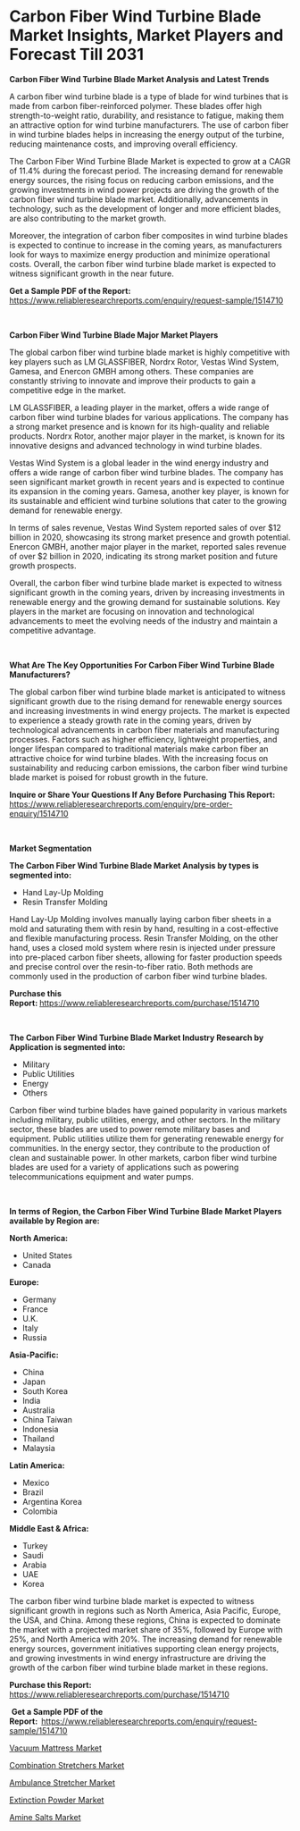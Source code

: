 <p><h1>Carbon Fiber Wind Turbine Blade Market Insights, Market Players and Forecast Till 2031</h1></p><p><strong>Carbon Fiber Wind Turbine Blade Market Analysis and Latest Trends</strong></p>
<p><p>A carbon fiber wind turbine blade is a type of blade for wind turbines that is made from carbon fiber-reinforced polymer. These blades offer high strength-to-weight ratio, durability, and resistance to fatigue, making them an attractive option for wind turbine manufacturers. The use of carbon fiber in wind turbine blades helps in increasing the energy output of the turbine, reducing maintenance costs, and improving overall efficiency.</p><p>The Carbon Fiber Wind Turbine Blade Market is expected to grow at a CAGR of 11.4% during the forecast period. The increasing demand for renewable energy sources, the rising focus on reducing carbon emissions, and the growing investments in wind power projects are driving the growth of the carbon fiber wind turbine blade market. Additionally, advancements in technology, such as the development of longer and more efficient blades, are also contributing to the market growth.</p><p>Moreover, the integration of carbon fiber composites in wind turbine blades is expected to continue to increase in the coming years, as manufacturers look for ways to maximize energy production and minimize operational costs. Overall, the carbon fiber wind turbine blade market is expected to witness significant growth in the near future.</p></p>
<p><strong>Get a Sample PDF of the Report:&nbsp;</strong> <a href="https://www.reliableresearchreports.com/enquiry/request-sample/1514710">https://www.reliableresearchreports.com/enquiry/request-sample/1514710</a></p>
<p>&nbsp;</p>
<p><strong>Carbon Fiber Wind Turbine Blade Major Market Players</strong></p>
<p><p>The global carbon fiber wind turbine blade market is highly competitive with key players such as LM GLASSFIBER, Nordrx Rotor, Vestas Wind System, Gamesa, and Enercon GMBH among others. These companies are constantly striving to innovate and improve their products to gain a competitive edge in the market.</p><p>LM GLASSFIBER, a leading player in the market, offers a wide range of carbon fiber wind turbine blades for various applications. The company has a strong market presence and is known for its high-quality and reliable products. Nordrx Rotor, another major player in the market, is known for its innovative designs and advanced technology in wind turbine blades.</p><p>Vestas Wind System is a global leader in the wind energy industry and offers a wide range of carbon fiber wind turbine blades. The company has seen significant market growth in recent years and is expected to continue its expansion in the coming years. Gamesa, another key player, is known for its sustainable and efficient wind turbine solutions that cater to the growing demand for renewable energy.</p><p>In terms of sales revenue, Vestas Wind System reported sales of over $12 billion in 2020, showcasing its strong market presence and growth potential. Enercon GMBH, another major player in the market, reported sales revenue of over $2 billion in 2020, indicating its strong market position and future growth prospects.</p><p>Overall, the carbon fiber wind turbine blade market is expected to witness significant growth in the coming years, driven by increasing investments in renewable energy and the growing demand for sustainable solutions. Key players in the market are focusing on innovation and technological advancements to meet the evolving needs of the industry and maintain a competitive advantage.</p></p>
<p>&nbsp;</p>
<p><strong>What Are The Key Opportunities For Carbon Fiber Wind Turbine Blade Manufacturers?</strong></p>
<p><p>The global carbon fiber wind turbine blade market is anticipated to witness significant growth due to the rising demand for renewable energy sources and increasing investments in wind energy projects. The market is expected to experience a steady growth rate in the coming years, driven by technological advancements in carbon fiber materials and manufacturing processes. Factors such as higher efficiency, lightweight properties, and longer lifespan compared to traditional materials make carbon fiber an attractive choice for wind turbine blades. With the increasing focus on sustainability and reducing carbon emissions, the carbon fiber wind turbine blade market is poised for robust growth in the future.</p></p>
<p><strong>Inquire or Share Your Questions If Any Before Purchasing This Report:</strong> <a href="https://www.reliableresearchreports.com/enquiry/pre-order-enquiry/1514710">https://www.reliableresearchreports.com/enquiry/pre-order-enquiry/1514710</a></p>
<p>&nbsp;</p>
<p><strong>Market Segmentation</strong></p>
<p><strong>The Carbon Fiber Wind Turbine Blade Market Analysis by types is segmented into:</strong></p>
<p><ul><li>Hand Lay-Up Molding</li><li>Resin Transfer Molding</li></ul></p>
<p><p>Hand Lay-Up Molding involves manually laying carbon fiber sheets in a mold and saturating them with resin by hand, resulting in a cost-effective and flexible manufacturing process. Resin Transfer Molding, on the other hand, uses a closed mold system where resin is injected under pressure into pre-placed carbon fiber sheets, allowing for faster production speeds and precise control over the resin-to-fiber ratio. Both methods are commonly used in the production of carbon fiber wind turbine blades.</p></p>
<p><strong>Purchase this Report:&nbsp;</strong><a href="https://www.reliableresearchreports.com/purchase/1514710">https://www.reliableresearchreports.com/purchase/1514710</a></p>
<p>&nbsp;</p>
<p><strong>The Carbon Fiber Wind Turbine Blade Market Industry Research by Application is segmented into:</strong></p>
<p><ul><li>Military</li><li>Public Utilities</li><li>Energy</li><li>Others</li></ul></p>
<p><p>Carbon fiber wind turbine blades have gained popularity in various markets including military, public utilities, energy, and other sectors. In the military sector, these blades are used to power remote military bases and equipment. Public utilities utilize them for generating renewable energy for communities. In the energy sector, they contribute to the production of clean and sustainable power. In other markets, carbon fiber wind turbine blades are used for a variety of applications such as powering telecommunications equipment and water pumps.</p></p>
<p>&nbsp;</p>
<p><strong>In terms of Region, the Carbon Fiber Wind Turbine Blade Market Players available by Region are:</strong></p>
<p>
    <p> <strong> North America: </strong>
        <ul>
            <li>United States</li>
            <li>Canada</li>
        </ul>
        </p> 
    <p> <strong> Europe: </strong>
        <ul>
            <li>Germany</li>
            <li>France</li>
            <li>U.K.</li>
            <li>Italy</li>
            <li>Russia</li>
        </ul>
        </p> 
    <p> <strong> Asia-Pacific: </strong>
        <ul>
            <li>China</li>
            <li>Japan</li>
            <li>South Korea</li>
            <li>India</li>
            <li>Australia</li>
            <li>China Taiwan</li>
            <li>Indonesia</li>
            <li>Thailand</li>
            <li>Malaysia</li>
        </ul>
        </p> 
    <p> <strong> Latin America: </strong>
        <ul>
            <li>Mexico</li>
            <li>Brazil</li>
            <li>Argentina Korea</li>
            <li>Colombia</li>
        </ul>
        </p> 
    <p> <strong> Middle East & Africa: </strong>
        <ul>
            <li>Turkey</li>
            <li>Saudi</li>
            <li>Arabia</li>
            <li>UAE</li>
            <li>Korea</li>
        </ul>
    </p>
    </p>
<p><p>The carbon fiber wind turbine blade market is expected to witness significant growth in regions such as North America, Asia Pacific, Europe, the USA, and China. Among these regions, China is expected to dominate the market with a projected market share of 35%, followed by Europe with 25%, and North America with 20%. The increasing demand for renewable energy sources, government initiatives supporting clean energy projects, and growing investments in wind energy infrastructure are driving the growth of the carbon fiber wind turbine blade market in these regions.</p></p>
<p><strong>Purchase this Report: </strong><a href="https://www.reliableresearchreports.com/purchase/1514710">https://www.reliableresearchreports.com/purchase/1514710</a></p>
<p>&nbsp;<strong>Get a Sample PDF of the Report:&nbsp;&nbsp;</strong><a href="https://www.reliableresearchreports.com/enquiry/request-sample/1514710">https://www.reliableresearchreports.com/enquiry/request-sample/1514710</a></p>
<p><strong></strong></p>
<p><p><a href="https://chivalrous-flock-a86.notion.site/Vacuum-Mattress-Market-Dynamics-2024-2031-Also-about-Its-Market-Trends-Projections-and-Opportunit-5e97c8bba80145c1812beeb8fca94675">Vacuum Mattress Market</a></p><p><a href="https://faithful-glue-af3.notion.site/Combination-Stretchers-Market-Research-Report-Provides-thorough-Industry-Overview-which-offers-an-I-3e7c7a4cf4cc4e878ae589ab8f3fdbd8">Combination Stretchers Market</a></p><p><a href="https://angry-finch-aaf.notion.site/Ambulance-Stretcher-Market-Size-Share-Trends-Analysis-Report-By-Application-Regional-Outlook-Co-9810864a5c314407a12f2d73c6710e73">Ambulance Stretcher Market</a></p><p><a href="https://view.publitas.com/reportprime-1/extinction-powder-market-analysis-and-market-size-global-industry-overview-market-segmentation-and-forecast-2024-to-2031/">Extinction Powder Market</a></p><p><a href="https://view.publitas.com/reportprime-1/amine-salts-market-research-report-forecasted-for-period-from-2024-2031-by-market-type-market-application-and-region/">Amine Salts Market</a></p></p>